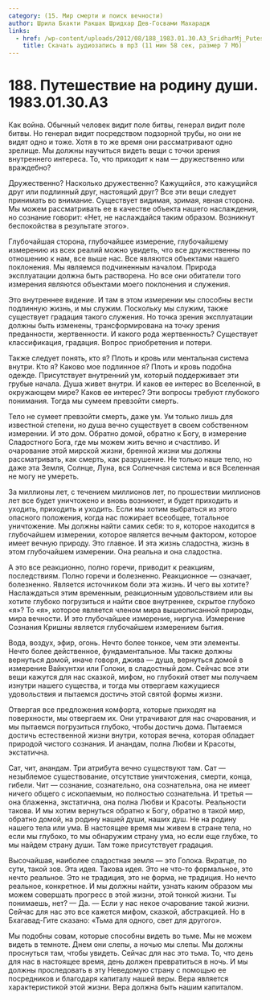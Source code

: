 ```yaml
---
category: (15. Мир смерти и поиск вечности)
author: Шрила Бхакти Ракшак Шридхар Дев-Госвами Махарадж
links:
  - href: /wp-content/uploads/2012/08/188_1983.01.30.A3_SridharMj_Puteshestviye_na-_rodinu_dushi.mp3
    title: Скачать аудиозапись в mp3 (11 мин 58 сек, размер 7 Мб)
---
```


# 188. Путешествие на родину души. 1983.01.30.A3

Как война. Обычный человек видит поле битвы, генерал видит поле битвы. Но генерал видит посредством подзорной трубы, но они не видят одно и тоже. Хотя в то же время они рассматривают одно зрелище. Мы должны научиться видеть вещи с точки зрения внутреннего интереса. То, что приходит к нам — дружественно или враждебно?

Дружественно? Насколько дружественно? Кажущийся, это кажущийся друг или подлинный друг, настоящий друг? Все эти вещи следует принимать во внимание. Существует видимая, зримая, явная сторона. Мы можем рассматривать ее в качестве объекта нашего наслаждения, но сознание говорит: «Нет, не наслаждайся таким образом. Возникнут беспокойства в результате этого».

Глубочайшая сторона, глубочайшее измерение, глубочайшему измерению из всех реалий можно увидеть, что все дружественны по отношению к нам, все выше нас. Все являются объектами нашего поклонения. Мы являемся подчиненным началом. Природа эксплуатации должна быть растворена. Но все они обитатели того измерения являются объектами моего поклонения и служения.

Это внутреннее видение. И там в этом измерении мы способны вести подлинную жизнь, и мы служим. Поскольку мы служим, также существует градация такого служения. Но точка зрения эксплуатации должны быть изменены, трансформирована на точку зрения преданности, жертвенности. И какого рода жертвенность? Существует классификация, градация. Вопрос приобретения и потери.

Также следует понять, кто я? Плоть и кровь или ментальная система внутри. Кто я? Каково мое подлинное я? Плоть и кровь подобна одежде. Присутствует внутренний ум, который поддерживает эти грубые начала. Душа живет внутри. И каков ее интерес во Вселенной, в окружающем мире? Каков ее интерес? Эти вопросы требуют глубокого понимания. Тогда мы сумеем превзойти смерть.

Тело не сумеет превзойти смерть, даже ум. Ум только лишь для известной степени, но душа вечно существует в своем собственном измерении. И это дом. Обратно домой, обратно к Богу, в измерение Сладостного Бога, где мы можем жить вечно и счастливо. И очарование этой мирской жизни, бренной жизни мы должны рассматривать, как смерть, как разрушение. Не только наше тело, но даже эта Земля, Солнце, Луна, вся Солнечная система и вся Вселенная не могу не умереть.

За миллионы лет, с течением миллионов лет, по прошествии миллионов лет все будет уничтожено и вновь возникнет, и будет приходить и уходить, приходить и уходить. Если мы хотим выбраться из этого опасного положения, когда нас пожирает всеобщее, тотальное уничтожение. Мы должны найти самих себя: то я, которое находится в глубочайшем измерении, которое является вечным фактором, которое имеет вечную природу. Это главное. И эта жизнь сладостна, жизнь в этом глубочайшем измерении. Она реальна и она сладостна.

А это все реакционно, полно горечи, приводит к реакциям, последствиям. Полно горечи и болезненно. Реакционное — означает, болезненно. Является источником боли эта жизнь. И чего вы хотите? Наслаждаться этим временным, реакционным удовольствием или вы хотите глубоко погрузиться и найти свое внутреннее, скрытое глубоко «я»? То «я», которое является членом мира вышеописанной природы, мира вечности. И это глубочайшее измерение, ниргуна. Измерение Сознания Кришны является глубочайшем измерением бытия.

Вода, воздух, эфир, огонь. Нечто более тонкое, чем эти элементы. Нечто более действенное, фундаментальное. Мы также должны вернуться домой, иначе говоря, джива — душа, вернуться домой в измерение Вайкунтхи или Голоки, в сладостный дом. Сейчас все эти вещи кажутся для нас сказкой, мифом, но глубокий ответ мы получаем изнутри нашего существа, и тогда мы отвергаем кажущиеся удовольствия и пытаемся достичь этой святой формы жизни.

Отвергая все предложения комфорта, которые приходят на поверхности, мы отвергаем их. Они утрачивают для нас очарования, и мы пытаемся погрузиться глубоко, чтобы достичь дома. Пытаемся достичь естественной жизни внутри, которая вечна, которая обладает природой чистого сознания. И анандам, полна Любви и Красоты, экстатична.

Сат, чит, анандам. Три атрибута вечно существуют там. Сат — незыблемое существование, отсутствие уничтожения, смерти, конца, гибели. Чит — сознание, сознательно, она сознательна, она не имеет ничего общего с ископаемым, но полностью сознательна. И третья — она блаженна, экстатична, она полна Любви и Красоты. Реальности такова. И мы хотим вернуться обратно к Богу, обратно в такой мир, обратно домой, на родину нашей души, наших душ. Не на родину нашего тела или ума. В настоящее время мы живем в стране тела, но если мы глубоко, то мы обнаружим страну ума, но если еще глубже, то мы найдем страну души. Там тоже присутствует градация.

Высочайшая, наиболее сладостная земля — это Голока. Вкратце, по сути, такой зов. Эта идея. Такова идея. Это не что-то формальное, это нечто реальное. Это не традиция, это не форма, не традиция. Но нечто реальное, конкретное. И мы должны найти, узнать каким образом мы можем совершать прогресс в этой жизни, этой тонкой жизни. Ты понимаешь, нет? — Да. — Если у нас некое очарование такой жизни. Сейчас для нас это все кажется мифом, сказкой, абстракцией. Но в Бхагавад-Гите сказано: «Тьма для одного, свет для другого».

Мы подобны совам, которые способны видеть во тьме. Мы не можем видеть в темноте. Днем они слепы, а ночью мы слепы. Мы должны проснуться там, чтобы увидеть. Сейчас для нас это тьма. То, что день для нас в настоящее время, день должен превратиться в ночь. И мы должны проследовать в эту Неведомую страну с помощью ее посредников и благодаря капиталу нашей веры. Вера является характеристикой этой жизни. Вера должна быть нашим капиталом.

